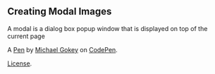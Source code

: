 Creating Modal Images
---------------------
A modal is a dialog box popup window that is displayed on top of the current page

A [Pen](https://codepen.io/gokemon/pen/vJmPQb) by [Michael Gokey](http://codepen.io/gokemon) on [CodePen](http://codepen.io/).

[License](https://codepen.io/gokemon/pen/vJmPQb/license).